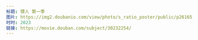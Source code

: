```yaml
---
标题: 镖人 第一季
图片: https://img2.doubanio.com/view/photo/s_ratio_poster/public/p2616534581.jpg
时时: 2023
链接: https://movie.douban.com/subject/30232254/
---
```

